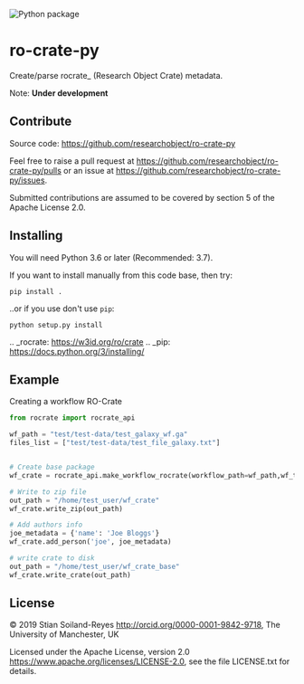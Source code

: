 ![Python package](https://github.com/ResearchObject/ro-crate-py/workflows/Python%20package/badge.svg)

# ro-crate-py

Create/parse rocrate_ (Research Object Crate) metadata.

Note: **Under development**

## Contribute


Source code: <https://github.com/researchobject/ro-crate-py>

Feel free to raise a pull request at <https://github.com/researchobject/ro-crate-py/pulls>
or an issue at <https://github.com/researchobject/ro-crate-py/issues>.

Submitted contributions are assumed to be covered by section 5 of the Apache License 2.0.

## Installing

You will need Python 3.6 or later (Recommended: 3.7).

If you want to install manually from this code base, then try:
```
pip install .
```

..or if you use don't use `pip`:
```
python setup.py install
```

.. _rocrate: https://w3id.org/ro/crate
.. _pip: https://docs.python.org/3/installing/


## Example

Creating a workflow RO-Crate

```python
from rocrate import rocrate_api

wf_path = "test/test-data/test_galaxy_wf.ga"
files_list = ["test/test-data/test_file_galaxy.txt"]


# Create base package
wf_crate = rocrate_api.make_workflow_rocrate(workflow_path=wf_path,wf_type="Galaxy",include_files=files_list)

# Write to zip file
out_path = "/home/test_user/wf_crate"
wf_crate.write_zip(out_path)

# Add authors info
joe_metadata = {'name': 'Joe Bloggs'}
wf_crate.add_person('joe', joe_metadata)

# write crate to disk
out_path = "/home/test_user/wf_crate_base"
wf_crate.write_crate(out_path)
```

## License

© 2019 Stian Soiland-Reyes <http://orcid.org/0000-0001-9842-9718>, The University of Manchester, UK

Licensed under the 
Apache License, version 2.0 <https://www.apache.org/licenses/LICENSE-2.0>, 
see the file LICENSE.txt for details.
